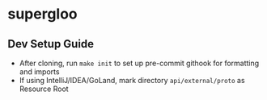 # supergloo

## Dev Setup Guide

- After cloning, run `make init` to set up pre-commit githook for formatting and imports
- If using IntelliJ/IDEA/GoLand, mark directory `api/external/proto` as Resource Root
